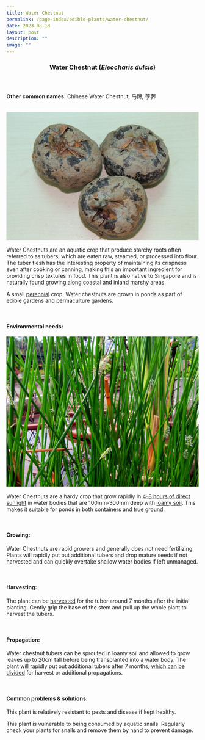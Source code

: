 ```yaml
---
title: Water Chestnut
permalink: /page-index/edible-plants/water-chestnut/
date: 2023-08-18
layout: post
description: ""
image: ""
---
```

<header>
	<h3>Water Chestnut (<em>Eleocharis dulcis</em>)</h3>
</header>
	
<section>
	<p><strong>Other common names:</strong> Chinese Water Chestnut, 马蹄, 荸荠</p>
	<br>
</section>

<section>
	<img title="Water chestnut tubers. Photo by Flora and Fauna web." src="/images/Plants/waterchestnut%20(1)_ffw.jpg">
	<p>Water Chestnuts are an aquatic crop that produce starchy roots often referred to as tubers, which are eaten raw, steamed, or processed into flour. The tuber flesh has the interesting property of maintaining its crispness even after cooking or canning, making this an important ingredient for providing crisp textures in food. This plant is also native to Singapore and is naturally found growing along coastal and inland marshy areas.</p>
	<p>A small <a href="/learn-more-about-gardening/glossary/#p">perennial</a> crop, Water chestnuts are grown in ponds as part of edible gardens and permaculture gardens.</p>       
	<br>
</section>

<section>
	<h4>Environmental needs:</h4>
	<img title="Water chestnut plants growing in a pond. Photo by Flora and Fauna web." src="/images/Plants/waterchestnut%20(2)_ffw.jpg">
	<p>Water Chestnuts are a hardy crop that grow rapidly in <a href="/page-index/horticulture-techniques/gauging-light/">4-8 hours of direct sunlight</a> in water bodies that are 100mm-300mm deep with <a href="/page-index/horticulture-techniques/soil/">loamy soil</a>. This makes it suitable for ponds in both <a href="/page-index/horticulture-techniques/planting-in-containers/">containers</a> and <a href="/page-index/horticulture-techniques/true-ground/">true ground</a>.</p>
	<br>
</section>

<section>
  <h4>Growing:</h4>
	<p>Water Chestnuts are rapid growers and generally does not need fertilizing. Plants will rapidly put out additional tubers and drop mature seeds if not harvested and can quickly overtake shallow water bodies if left unmanaged.</p>
	<br>
</section>

<section>
	<h4>Harvesting:</h4>
	<p>The plant can be <a href="/page-index/horticulture-techniques/harvesting-hygiene/">harvested</a> for the tuber around 7 months after the initial planting. Gently grip the base of the stem and pull up the whole plant to harvest the tubers.</p>
	<br>
</section>

<section>
	<h4>Propagation:</h4>
	<p>Water chestnut tubers can be sprouted in loamy soil and allowed to grow leaves up to 20cm tall before being transplanted into a water body. The plant will rapidly put out additional tubers after 7 months, <a href="/page-index/horticulture-techniques/propagating-by-division/">which can be divided</a> for harvest or additional propagations.</p>
	<br>
</section>

<section>
	<h4>Common problems &amp; solutions:</h4>
	<p>This plant is relatively resistant to pests and disease if kept healthy.</p>
	<p>This plant is vulnerable to being consumed by aquatic snails. Regularly check your plants for snails and remove them by hand to prevent damage.</p>
	<br>
</section>